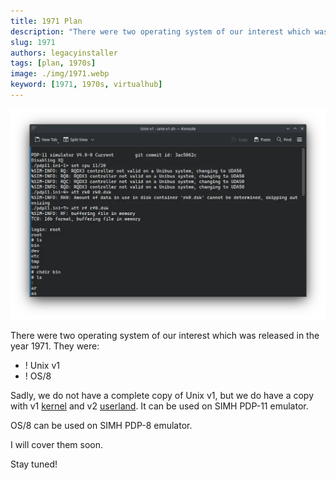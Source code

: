 ```yaml
---
title: 1971 Plan
description: "There were two operating system of our interest which was released in the year 1971. Both of them can be installed on one of the SIMH emulators."
slug: 1971
authors: legacyinstaller
tags: [plan, 1970s]
image: ./img/1971.webp
keyword: [1971, 1970s, virtualhub]
---
```


![Unix v1 from 1965](./img/1971.webp)

There were two operating system of our interest which was released in the year 1971. They were:

<!-- truncate -->

- ! Unix v1
- ! OS/8

Sadly, we do not have a complete copy of Unix v1, but we do have a copy with v1 [kernel](<https://en.wikipedia.org/wiki/Kernel_(operating_system)>) and v2 [userland](https://en.wikipedia.org/wiki/User_space). It can be used on SIMH PDP-11 emulator.

OS/8 can be used on SIMH PDP-8 emulator.

I will cover them soon.

Stay tuned!
